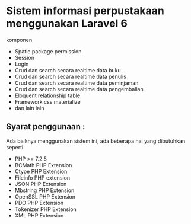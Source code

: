 <h1>Sistem informasi perpustakaan menggunakan Laravel 6</h1>
komponen
<ul>
    <li>Spatie package permission</li>
    <li>Session</li>
    <li>Login</li>
    <li>Crud dan search secara realtime data buku</li>
    <li>Crud dan search secara realtime data penulis</li>
    <li>Crud dan search secara realtime data peminjaman</li>
    <li>Crud dan search secara realtime data pengembalian</li>
    <li>Eloquent relationship table</li>
    <li>Framework css materialize</li>
    <li>dan lain lain</li>
 </ul>
<h2>Syarat penggunaan : </h2>
<p>Ada baiknya menggunakan sistem ini, ada beberapa hal yang dibutuhkan seperti</p>
<ul>
    <li>PHP >= 7.2.5</li>
    <li>BCMath PHP Extension</li>
    <li>Ctype PHP Extension</li>
    <li>Fileinfo PHP extension</li>
    <li>JSON PHP Extension</li>
    <li>Mbstring PHP Extension</li>
    <li>OpenSSL PHP Extension</li>
    <li>PDO PHP Extension</li>
    <li>Tokenizer PHP Extension</li>
    <li>XML PHP Extension</li>
 </ul>
